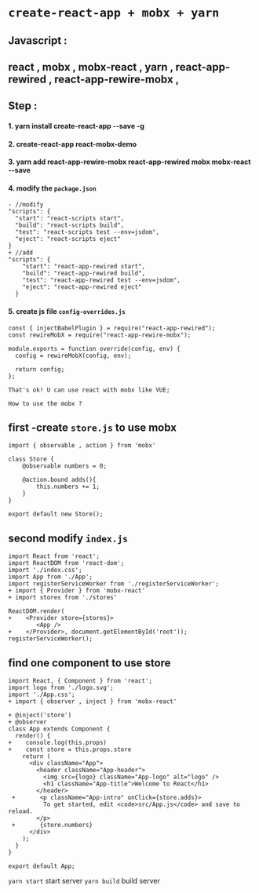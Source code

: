 # `create-react-app + mobx + yarn `

## Javascript : 

react , 
mobx , 
mobx-react , 
yarn , 
react-app-rewired , 
react-app-rewire-mobx ,
---
## Step :  
#### 1. yarn install create-react-app --save -g
#### 2. create-react-app react-mobx-demo
#### 3. yarn add react-app-rewire-mobx react-app-rewired mobx mobx-react --save
#### 4. modify the `package.json`
```
- //modify 
"scripts": {
  "start": "react-scripts start",
  "build": "react-scripts build",
  "test": "react-scripts test --env=jsdom",
  "eject": "react-scripts eject"
}
+ //add
"scripts": {
    "start": "react-app-rewired start",
    "build": "react-app-rewired build",
    "test": "react-app-rewired test --env=jsdom",
    "eject": "react-app-rewired eject"
  }
```
#### 5. create js file `config-overrides.js `
```
const { injectBabelPlugin } = require("react-app-rewired");
const rewireMobX = require("react-app-rewire-mobx");

module.exports = function override(config, env) {
  config = rewireMobX(config, env);

  return config;
};
```
`That's ok! U can use react with mobx like VUE;`

`How to use the mobx ? `

## first -create `store.js` to use mobx 
```
import { observable , action } from 'mobx'

class Store {
    @observable numbers = 0;

    @action.bound adds(){
        this.numbers += 1;
    }
}

export default new Store();
```

## second modify `index.js`
```
import React from 'react';
import ReactDOM from 'react-dom';
import './index.css';
import App from './App';
import registerServiceWorker from './registerServiceWorker';
+ import { Provider } from 'mobx-react'
+ import stores from './stores'

ReactDOM.render(
+    <Provider store={stores}>
        <App />
+    </Provider>, document.getElementById('root'));
registerServiceWorker();
```
## find one component to use store 
```
import React, { Component } from 'react';
import logo from './logo.svg';
import './App.css';
+ import { observer , inject } from 'mobx-react'

+ @inject('store')
+ @observer
class App extends Component {
  render() {
+    console.log(this.props)
+    const store = this.props.store
    return (
      <div className="App">
        <header className="App-header">
          <img src={logo} className="App-logo" alt="logo" />
          <h1 className="App-title">Welcome to React</h1>
        </header>
 +       <p className="App-intro" onClick={store.adds}>
          To get started, edit <code>src/App.js</code> and save to reload.
        </p>
 +       {store.numbers}
      </div>
    );
  }
}

export default App;
```
`yarn start` start server
`yarn build` build server